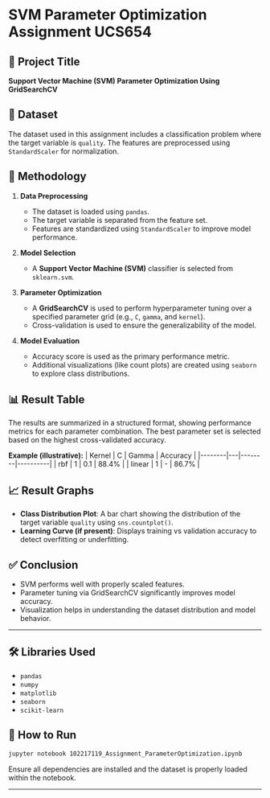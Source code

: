 # SVM Parameter Optimization Assignment UCS654

## 📌 Project Title
**Support Vector Machine (SVM) Parameter Optimization Using GridSearchCV**

## 📁 Dataset
The dataset used in this assignment includes a classification problem where the target variable is `quality`. The features are preprocessed using `StandardScaler` for normalization.

## 🧪 Methodology
1. **Data Preprocessing**
   - The dataset is loaded using `pandas`.
   - The target variable is separated from the feature set.
   - Features are standardized using `StandardScaler` to improve model performance.

2. **Model Selection**
   - A **Support Vector Machine (SVM)** classifier is selected from `sklearn.svm`.

3. **Parameter Optimization**
   - A **GridSearchCV** is used to perform hyperparameter tuning over a specified parameter grid (e.g., `C`, `gamma`, and `kernel`).
   - Cross-validation is used to ensure the generalizability of the model.

4. **Model Evaluation**
   - Accuracy score is used as the primary performance metric.
   - Additional visualizations (like count plots) are created using `seaborn` to explore class distributions.

## 📊 Result Table
The results are summarized in a structured format, showing performance metrics for each parameter combination. The best parameter set is selected based on the highest cross-validated accuracy.

**Example (illustrative):**
| Kernel | C | Gamma | Accuracy |
|--------|---|--------|----------|
| rbf    | 1 | 0.1    | 88.4%    |
| linear | 1 | -      | 86.7%    |

## 📈 Result Graphs
- **Class Distribution Plot**: A bar chart showing the distribution of the target variable `quality` using `sns.countplot()`.
- **Learning Curve (if present)**: Displays training vs validation accuracy to detect overfitting or underfitting.

## ✅ Conclusion
- SVM performs well with properly scaled features.
- Parameter tuning via GridSearchCV significantly improves model accuracy.
- Visualization helps in understanding the dataset distribution and model behavior.

---

## 🛠️ Libraries Used
- `pandas`
- `numpy`
- `matplotlib`
- `seaborn`
- `scikit-learn`

## 📎 How to Run
```bash
jupyter notebook 102217119_Assignment_ParameterOptimization.ipynb
```
Ensure all dependencies are installed and the dataset is properly loaded within the notebook.

---



